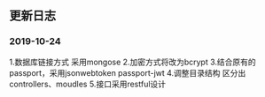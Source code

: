 ## 更新日志

### 2019-10-24
1.数据库链接方式 采用mongose
2.加密方式将改为bcrypt 
3.结合原有的passport，采用jsonwebtoken  passport-jwt
4.调整目录结构 区分出controllers、moudles
5.接口采用restful设计